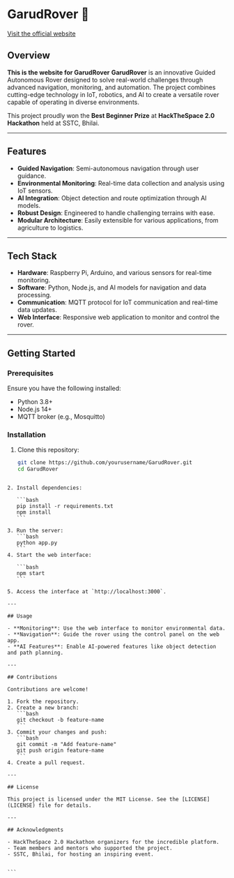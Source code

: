 # GarudRover 🚀

[Visit the official website](https://garudrover.co)

## Overview

**This is the website for GarudRover**
**GarudRover** is an innovative Guided Autonomous Rover designed to solve real-world challenges through advanced navigation, monitoring, and automation. The project combines cutting-edge technology in IoT, robotics, and AI to create a versatile rover capable of operating in diverse environments.

This project proudly won the **Best Beginner Prize** at **HackTheSpace 2.0 Hackathon** held at SSTC, Bhilai.

---

## Features

- **Guided Navigation**: Semi-autonomous navigation through user guidance.
- **Environmental Monitoring**: Real-time data collection and analysis using IoT sensors.
- **AI Integration**: Object detection and route optimization through AI models.
- **Robust Design**: Engineered to handle challenging terrains with ease.
- **Modular Architecture**: Easily extensible for various applications, from agriculture to logistics.

---

## Tech Stack

- **Hardware**: Raspberry Pi, Arduino, and various sensors for real-time monitoring.
- **Software**: Python, Node.js, and AI models for navigation and data processing.
- **Communication**: MQTT protocol for IoT communication and real-time data updates.
- **Web Interface**: Responsive web application to monitor and control the rover.

---

## Getting Started

### Prerequisites

Ensure you have the following installed:

- Python 3.8+
- Node.js 14+
- MQTT broker (e.g., Mosquitto)

### Installation

1. Clone this repository:
   ```bash
   git clone https://github.com/yourusername/GarudRover.git
   cd GarudRover
   ```

````

2. Install dependencies:

   ```bash
   pip install -r requirements.txt
   npm install
   ```

3. Run the server:
   ```bash
   python app.py
   ```
4. Start the web interface:

   ```bash
   npm start
   ```

5. Access the interface at `http://localhost:3000`.

---

## Usage

- **Monitoring**: Use the web interface to monitor environmental data.
- **Navigation**: Guide the rover using the control panel on the web app.
- **AI Features**: Enable AI-powered features like object detection and path planning.

---

## Contributions

Contributions are welcome!

1. Fork the repository.
2. Create a new branch:
   ```bash
   git checkout -b feature-name
   ```
3. Commit your changes and push:
   ```bash
   git commit -m "Add feature-name"
   git push origin feature-name
   ```
4. Create a pull request.

---

## License

This project is licensed under the MIT License. See the [LICENSE](LICENSE) file for details.

---

## Acknowledgments

- HackTheSpace 2.0 Hackathon organizers for the incredible platform.
- Team members and mentors who supported the project.
- SSTC, Bhilai, for hosting an inspiring event.


```

````
